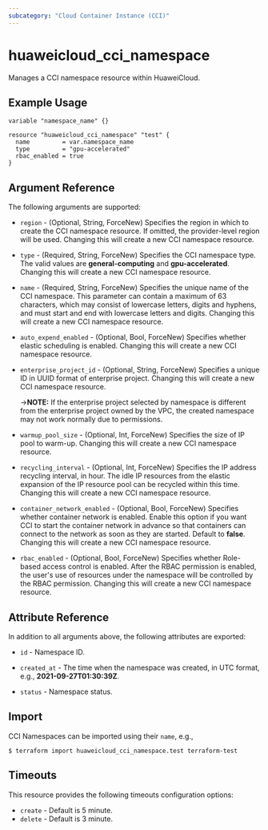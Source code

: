```yaml
---
subcategory: "Cloud Container Instance (CCI)"
---
```


# huaweicloud_cci_namespace

Manages a CCI namespace resource within HuaweiCloud.

## Example Usage

```hcl
variable "namespace_name" {}

resource "huaweicloud_cci_namespace" "test" {
  name         = var.namespace_name
  type         = "gpu-accelerated"
  rbac_enabled = true
}
```

## Argument Reference

The following arguments are supported:

* `region` - (Optional, String, ForceNew) Specifies the region in which to create the CCI namespace resource.
  If omitted, the provider-level region will be used. Changing this will create a new CCI namespace resource.

* `type` - (Required, String, ForceNew) Specifies the CCI namespace type.
  The valid values are **general-computing** and **gpu-accelerated**.
  Changing this will create a new CCI namespace resource.

* `name` - (Required, String, ForceNew) Specifies the unique name of the CCI namespace.
  This parameter can contain a maximum of 63 characters, which may consist of lowercase letters, digits and hyphens,
  and must start and end with lowercase letters and digits.
  Changing this will create a new CCI namespace resource.

* `auto_expend_enabled` - (Optional, Bool, ForceNew) Specifies whether elastic scheduling is enabled.
  Changing this will create a new CCI namespace resource.

* `enterprise_project_id` - (Optional, String, ForceNew) Specifies a unique ID in UUID format of enterprise project.
  Changing this will create a new CCI namespace resource.

  ->**NOTE:** If the enterprise project selected by namespace is different from the enterprise project owned by the VPC,
  the created namespace may not work normally due to permissions.

* `warmup_pool_size` - (Optional, Int, ForceNew) Specifies the size of IP pool to warm-up.
  Changing this will create a new CCI namespace resource.

* `recycling_interval` - (Optional, Int, ForceNew) Specifies the IP address recycling interval, in hour.
  The idle IP resources from the elastic expansion of the IP resource pool can be recycled within this time.
  Changing this will create a new CCI namespace resource.

* `container_network_enabled` - (Optional, Bool, ForceNew) Specifies whether container network is enabled.
  Enable this option if you want CCI to start the container network in advance so that containers can connect to the
  network as soon as they are started. Default to **false**.
  Changing this will create a new CCI namespace resource.

* `rbac_enabled` - (Optional, Bool, ForceNew) Specifies whether Role-based access control is enabled.
  After the RBAC permission is enabled, the user's use of resources under the namespace will be controlled by the RBAC
  permission. Changing this will create a new CCI namespace resource.

## Attribute Reference

In addition to all arguments above, the following attributes are exported:

* `id` - Namespace ID.

* `created_at` - The time when the namespace was created, in UTC format, e.g., **2021-09-27T01:30:39Z**.

* `status` - Namespace status.

## Import

CCI Namespaces can be imported using their `name`, e.g.,

```
$ terraform import huaweicloud_cci_namespace.test terraform-test
```

## Timeouts

This resource provides the following timeouts configuration options:

* `create` - Default is 5 minute.
* `delete` - Default is 3 minute.
